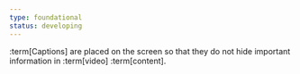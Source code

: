 ```yaml
---
type: foundational
status: developing
---
```


:term[Captions] are placed on the screen so that they do not hide important information in :term[video] :term[content].